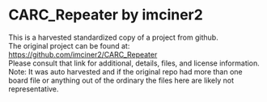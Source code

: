 
# CARC_Repeater by imciner2  
This is a harvested standardized copy of a project from github.  
The original project can be found at:  
https://github.com/imciner2/CARC_Repeater  
Please consult that link for additional, details, files, and license information.  
Note: It was auto harvested and if the original repo had more than one board file or anything out of the ordinary the files here are likely not representative.  
    